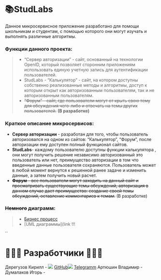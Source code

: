 
# 📚StudLabs
Данное микросервисное приложение разработано для помощи школьникам и студентам, с помощью которого они могут изучать и выполнять различные алгоритмы.
### Функции данного проекта: 
>- “Сервер авторизации” - сайт, основанный на технологии OpenID, который позволяет сторонним приложениям использовать единую учетную запись для аутентификации пользователей.
>- StudLabs - “Калькулятор” - сайт, на котором доступны собственно реализованные методы и алгоритмы, доступ к которым открыт как авторизованным пользователям, так и не авторизованным пользователям.
>- <s>“Форум” - сайт, где пользователи могут от	крыть свою тему для обсуждения чего-либо и отвечать на темы других пользователей.</s> <b>(В разработке)</b>
### Краткое описание микросервисов:
-  <b>Сервер авторизации</b> - разработан для того, чтобы пользователь авторизовался на одном из сайтов: “Калькулятор”, “Форум”, после авторизации ему доступен полный функционал сайтов.
- <b>StudLabs</b>- каждому пользователю доступны функции калькулятора , они могут получить решение независимо авторизованный это пользователь или нет, преимущество авторизации в том что введенные данные пользователя сохраняются. Пользователь может в любой момент вернутся к решенной ранее задаче и изменить данные, а затем получить новый расчет.
- <s><b>Форум</b> - все пользователи могут заходить на данный сайт и просматривать существующие темы обсуждений, авторизация в данном случае дает преимущество: создание своей темы обсуждений, оставление комментариев к темам.</S> (В разработке)
### <s>Немного</s> диаграмм:
>- [Бизнес процесс](https://www.draw.io/?lightbox=1&target=blank&highlight=0000ff&nav=1&page-id=JPXyB_yvT1oJmiFpy0np&title=Untitled%20Diagram.drawio#Uhttps%3A%2F%2Fdrive.google.com%2Fuc%3Fid%3D184uZYj7tdhRoGAQLhu5NvAifQslcy7Rk%26export%3Ddownload)
>- [UML диаграммы](link !!!

``
# 👨🏻‍💻 Разработчики 👨🏻‍💻
Дерегузов Кирилл - ![](https://img.icons8.com/nolan/25/000000/github.png) [GitHub](https://github.com/kirill20123456)![](https://img.icons8.com/color/25/000000/telegram-app.png) [Telegramm](https://t-do.ru/kirill20123456)
Артюшин Владимир - 
Думалаков Игорь - 